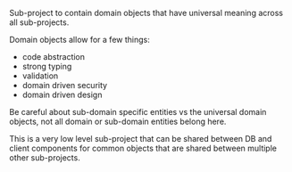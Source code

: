 Sub-project to contain domain objects that have universal meaning across all
sub-projects.

Domain objects allow for a few things:
- code abstraction
- strong typing
- validation
- domain driven security
- domain driven design

Be careful about sub-domain specific entities vs the universal domain objects,
not all domain or sub-domain entities belong here.

This is a very low level sub-project that can be shared between DB
and client components for common objects that are shared between multiple 
other sub-projects.

